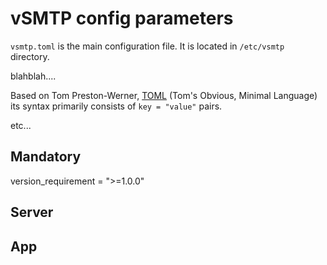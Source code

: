 # vSMTP config parameters

`vsmtp.toml` is the main configuration file. It is located in `/etc/vsmtp` directory.

blahblah....

Based on Tom Preston-Werner, [TOML](https://toml.io/en/) (Tom's Obvious, Minimal Language) its syntax primarily consists of `key = "value"` pairs.

etc...

## Mandatory

version_requirement = ">=1.0.0"

## Server

## App
